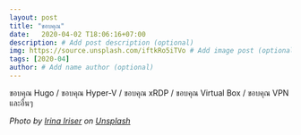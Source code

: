 ```yaml
---
layout: post
title: "ขอบคุณ"
date:   2020-04-02 T18:06:16+07:00
description: # Add post description (optional)
img: https://source.unsplash.com/iftkRo5iTVo # Add image post (optional)
tags: [2020-04]
author: # Add name author (optional)
---
```

ขอบคุณ Hugo / ขอบคุณ Hyper-V / ขอบคุณ xRDP / ขอบคุณ Virtual Box / ขอบคุณ VPN และอื่นๆ

*Photo by [Irina Iriser](https://unsplash.com/@iriser) on [Unsplash](https://unsplash.com)*

<i class="fa fa-child" style="color:plum"></i>
